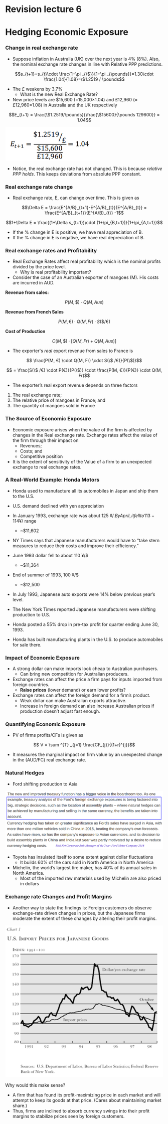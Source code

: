 # Revision lecture 6
# Hedging Economic Exposure

### Change in real exchange rate
- Suppose inflation in Australia (UK) over the next year is 4% (8%). Also, the nominal exchange rate changes in line with Relative PPP predictions.

$$s_{t+1}=s_{t}\cdot \frac{1+\pi _{\$}}{1+\pi _{\pounds}}=1.30\cdot \frac{1.04}{1.08}=\$1.2519 / \pounds$$

- The £ weakens by 3.7%
  -  What is the new Real Exchange Rate?
- New price levels are $15,600 (=15,000×1.04) and £12,960 (= £12,960×1.08) in Australia and the UK respectively

$$E_{t+1} = \frac{\$1.2519/\pounds}{\frac{\$15600}{\pounds 129600}} = 1.04$$

![alt text](assets\IMG111.PNG)

- Notice, the real exchange rate has not changed. This is because *relative PPP holds*. This keeps deviations from absolute PPP constant.

### Real exchange rate change
- Real exchange rate, E, can change over time. This is given as

$$\Delta E = \frac{E^{A/B}_{t+1}-E^{A/B}_{t}}{E^{A/B}_{t}} = \frac{E^{A/B}_{t+1}}{E^{A/B}_{t}} -1$$

$$1+\Delta E = \frac{(1+\Delta s_{t+1})\cdot (1+\pi_{B,t+1})}{1+\pi_{A,t+1}}$$

- If the % change in E is positive, we have real appreciation of B.
- If the % change in E is negative, we have real depreciation of B.

### Real exchange rates and Profitability

- Real Exchange Rates affect real profitability which is the nominal profits divided by the price level.
  - Why is real profitability important?
- Consider the case of an Australian exporter of mangoes (M). His costs are incurred in AUD. 

**Revenue from sales:**

$$P(M, \$) \cdot Q(M, Aus)$$

**Revenue from French Sales**

$$P(M, €) \cdot Q(M, Fr) \cdot S(\$ /€)$$

**Cost of Production**

$$C(M, \$) \cdot [Q(M, Fr) + Q(M, Aus)]$$

- The exporter's *real* export revenue from sales to France is

$$ \frac{P(M, €) \cdot Q(M, Fr) \cdot S(\$ /€)}{P(\$)}$$

$$ = \frac{S(\$ /€) \cdot P(€)}{P(\$)} \cdot \frac{P(M, €)}{P(€)} \cdot Q(M, Fr)$$

- The exporter’s real export revenue depends on three factors
1. The real exchange rate;
2. The relative price of mangoes in France; and
3. The quantity of mangoes sold in France

### The Source of Economic Exposure
- Economic exposure arises when the value of the firm is affected by 
changes in the Real exchange rate. Exchange rates affect the value of 
the firm through their impact on
  - Revenues;
  - Costs; and
  - Competitive position
- It is the extent of sensitivity of the Value of a firm to an unexpected exchange to real exchange rates. 

### A Real-World Example: Honda Motors
- Honda used to manufacture all its automobiles in Japan and ship them to the U.S. 
- U.S. demand declined with yen appreciation

- In January 1993, exchange rate was about 125 ¥/$.  By April, it fell to 113-114 ¥/$ range 
  - ~$11,602
- NY Times says that Japanese manufacturers would have to “take stern measures to reduce their costs and improve their efficiency.”
- June 1993 dollar fell to about 110 ¥/$ 
  - ~$11,364
- End of summer of 1993, 100 ¥/$
  - ~$12,500

- In July 1993, Japanese auto exports were 14% below previous year’s level.  
- The New York Times reported Japanese manufacturers were shifting production to U.S. 
- Honda posted a 55% drop in pre-tax profit for quarter ending June 30, 1993. 
- Honda has built manufacturing plants in the U.S. to 
produce automobiles for sale there. 


### Impact of Economic Exposure
- A strong dollar can make imports look cheap to Australian purchasers.  
  - Can bring new competition for Australian producers.
- Exchange rates can affect the price a firm pays for inputs imported from foreign countries. 
  - **Raise prices** (lower demand) or earn lower profits?
- Exchange rates can affect the foreign demand for a firm’s product. 
  - Weak dollar can make Australian exports attractive.
  - Increase in foreign demand can also increase Australian prices if production doesn’t adjust fast enough. 

### Quantifying Economic Exposure
- PV of firms profits/CFs is given as  

$$ V = \sum ^{T} _{j=1} \frac{CF_{j}}{(1+r)^{j}}$$

- It measures the marginal impact on firm value by an unexpected change in the (AUD/FC) real exchange rate.

### Natural Hedges
- Ford shifting production to Asia

![alt text](assets\IMG126.PNG)

- Toyota has insulated itself to some extent against dollar fluctuations
  - It builds 60% of the cars sold in North America in North America
- Michelin, the world’s largest tire maker, has 40% of its annual sales in 
North America.
  - Most of the imported raw materials used by Michelin are also priced in dollars

### Exchange rate Changes and Profit Margins

- Another way to state the findings is: Foreign customers do observe exchange-rate driven changes in prices, but the Japanese firms moderate the extent of these changes by altering their profit margins.

![alt text](assets\IMG193.PNG)

Why would this make sense?
- A firm that has found its profit-maximizing price in each market 
and will attempt to keep its goods at that price. (Cares about 
maintaining market share.)
- Thus, firms are inclined to absorb currency swings into their 
profit margins to stabilize prices seen by foreign customers.